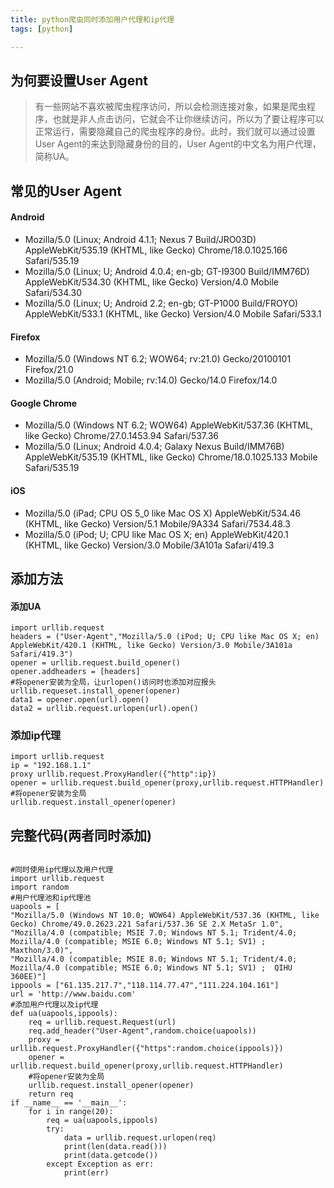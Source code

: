 ```yaml
---
title: python爬虫同时添加用户代理和ip代理
tags: [python]

---
```

## 为何要设置User Agent
>有一些网站不喜欢被爬虫程序访问，所以会检测连接对象，如果是爬虫程序，也就是非人点击访问，它就会不让你继续访问，所以为了要让程序可以正常运行，需要隐藏自己的爬虫程序的身份。此时，我们就可以通过设置User Agent的来达到隐藏身份的目的，User Agent的中文名为用户代理，简称UA。

## 常见的User Agent
#### Android
- Mozilla/5.0 (Linux; Android 4.1.1; Nexus 7 Build/JRO03D) AppleWebKit/535.19 (KHTML, like Gecko) Chrome/18.0.1025.166 Safari/535.19
- Mozilla/5.0 (Linux; U; Android 4.0.4; en-gb; GT-I9300 Build/IMM76D) AppleWebKit/534.30 (KHTML, like Gecko) Version/4.0 Mobile Safari/534.30
- Mozilla/5.0 (Linux; U; Android 2.2; en-gb; GT-P1000 Build/FROYO) AppleWebKit/533.1 (KHTML, like Gecko) Version/4.0 Mobile Safari/533.1

#### Firefox
- Mozilla/5.0 (Windows NT 6.2; WOW64; rv:21.0) Gecko/20100101 Firefox/21.0
- Mozilla/5.0 (Android; Mobile; rv:14.0) Gecko/14.0 Firefox/14.0

#### Google Chrome
- Mozilla/5.0 (Windows NT 6.2; WOW64) AppleWebKit/537.36 (KHTML, like Gecko) Chrome/27.0.1453.94 Safari/537.36
- Mozilla/5.0 (Linux; Android 4.0.4; Galaxy Nexus Build/IMM76B) AppleWebKit/535.19 (KHTML, like Gecko) Chrome/18.0.1025.133 Mobile Safari/535.19

#### iOS
- Mozilla/5.0 (iPad; CPU OS 5_0 like Mac OS X) AppleWebKit/534.46 (KHTML, like Gecko) Version/5.1 Mobile/9A334 Safari/7534.48.3
- Mozilla/5.0 (iPod; U; CPU like Mac OS X; en) AppleWebKit/420.1 (KHTML, like Gecko) Version/3.0 Mobile/3A101a Safari/419.3

## 添加方法
#### 添加UA
	import urllib.request
	headers = ("User-Agent","Mozilla/5.0 (iPod; U; CPU like Mac OS X; en) AppleWebKit/420.1 (KHTML, like Gecko) Version/3.0 Mobile/3A101a Safari/419.3")
	opener = urllib.request.build_opener()
	opener.addheaders = [headers]
	#将opener安装为全局，让urlopen()访问时也添加对应报头
	urllib.requeset.install_opener(opener)
	data1 = opener.open(url).open()
	data2 = urllib.request.urlopen(url).open()

### 添加ip代理
	import urllib.request
	ip = "192.168.1.1"
	proxy urllib.request.ProxyHandler({"http":ip})
	opener = urllib.request.build_opener(proxy,urllib.request.HTTPHandler)
	#将opener安装为全局
	urllib.request.install_opener(opener)

## 完整代码(两者同时添加)
<pre><code>
#同时使用ip代理以及用户代理
import urllib.request
import random
#用户代理池和ip代理池
uapools = [
"Mozilla/5.0 (Windows NT 10.0; WOW64) AppleWebKit/537.36 (KHTML, like Gecko) Chrome/49.0.2623.221 Safari/537.36 SE 2.X MetaSr 1.0",
"Mozilla/4.0 (compatible; MSIE 7.0; Windows NT 5.1; Trident/4.0; Mozilla/4.0 (compatible; MSIE 6.0; Windows NT 5.1; SV1) ; Maxthon/3.0)",
"Mozilla/4.0 (compatible; MSIE 8.0; Windows NT 5.1; Trident/4.0; Mozilla/4.0 (compatible; MSIE 6.0; Windows NT 5.1; SV1) ;  QIHU 360EE)"]
ippools = ["61.135.217.7","118.114.77.47","111.224.104.161"]
url = 'http://www.baidu.com'
#添加用户代理以及ip代理
def ua(uapools,ippools):
    req = urllib.request.Request(url)
    req.add_header("User-Agent",random.choice(uapools))
    proxy = urllib.request.ProxyHandler({"https":random.choice(ippools)})
    opener = urllib.request.build_opener(proxy,urllib.request.HTTPHandler)
    #将opener安装为全局
    urllib.request.install_opener(opener)
    return req
if __name__ == '__main__':
    for i in range(20):
        req = ua(uapools,ippools)
        try:
            data = urllib.request.urlopen(req)
            print(len(data.read()))
            print(data.getcode())
        except Exception as err:
            print(err)
</code></pre>
